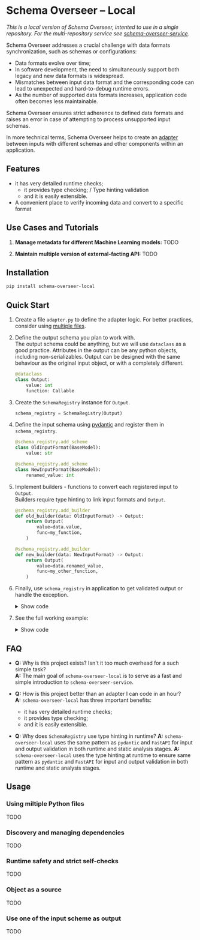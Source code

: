 # Schema Overseer – Local

*This is a local version of Schema Overseer, intented to use in a single repository. For the multi-repository service see [schema-overseer-service](https://github.com/Schema-Overseer/schema-overseer-service).*

Schema Overseer addresses a crucial challenge with data formats synchronization, such as schemas or configurations:
- Data formats evolve over time;
- In software development, the need to simultaneously support both legacy and new data formats is widespread.
- Mismatches between input data format and the corresponding code can lead to unexpected and hard-to-debug runtime errors.
- As the number of supported data formats increases, application code often becomes less maintainable.

Schema Overseer ensures strict adherence to defined data formats and raises an error in case of attempting to process unsupported input schemas.

In more technical terms, Schema Overseer helps to create an [adapter](https://en.wikipedia.org/wiki/Adapter_pattern) between inputs with different schemas and other components within an application.

## Features

- it has very detailed runtime checks;
    - it provides type checking; / Type hinting validation
    - and it is easily extensible.
- A convenient place to verify incoming data and convert to a specific format


## Use Cases and Tutorials

1. **Manage metadata for different Machine Learning models:** TODO

2. **Maintain multiple version of external-facting API:** TODO

## Installation

```bash
pip install schema-overseer-local
```

## Quick Start

1. Create a file `adapter.py` to define the adapter logic. For better practices, consider using [multiple files](#Using-miltiple-Python-files).

2. Define the output schema you plan to work with. <br>
The output schema could be anything, but we will use `dataclass` as a good practice. Attributes in the output can be any python objects, including non-serializables. Output can be designed with the same behaviour as the original input object, or with a completely different.

    ```python
    @dataclass
    class Output:
        value: int
        function: Callable
    ```

3. Create the `SchemaRegistry` instance for `Output`.

    ```python
    schema_registry = SchemaRegistry(Output)
    ```

4. Define the input schema using [pydantic](https://docs.pydantic.dev/) and register them in `schema_registry`.

    ```python
    @schema_registry.add_scheme
    class OldInputFormat(BaseModel):
        value: str

    @schema_registry.add_scheme
    class NewInputFormat(BaseModel):
        renamed_value: int
    ```

5. Implement builders - functions to convert each registered input to `Output`. <br> Builders require type hinting to link input formats and `Output`.

    ```python
    @schema_registry.add_builder
    def old_builder(data: OldInputFormat) -> Output:
        return Output(
            value=data.value,
            func=my_function,
        )

    @schema_registry.add_builder
    def new_builder(data: NewInputFormat) -> Output:
        return Output(
            value=data.renamed_value,
            func=my_other_function,
        )
    ```

6. Finally, use `schema_registry` in application to get validated output or handle the exception.

    <details>

    <summary>Show code</summary>

    ```python
    schema_registry.setup()  # see "Discovery" chapter in documentation

    def app(raw_data: dict[str, Any]):
        try:
            output = schema_registry.build(source_dict=raw_data)  # build output object
        except InvalidScheme as error:
            raise MyApplicationError() from error  # handle the exception

        # use output object
        output.func()
        return output.value

    ```

    </details>

7. See the full working example:

    <details>

    <summary>Show code</summary>

    TODO

    ```python
    ```

    </details>


## FAQ



- **Q:** Why is this project exists? Isn't it too much overhead for a such simple task?<br>
**A:** The main goal of `schema-overseer-local` is to serve as a fast and simple introduction to `schema-overseer-service`.

- **Q:** How is this project better than an adapter I can code in an hour? <br>
**A:** `schema-overseer-local` has three important benefits:
    - it has very detailed runtime checks;
    - it provides type checking;
    - and it is easily extensible.

- **Q:** Why does `SchemaRegistry` use type hinting in runtime?
**A:** `schema-overseer-local` uses the same pattern as `pydantic` and `FastAPI` for input and output validation in both runtime and static analysis stages.
**A:** `schema-overseer-local` uses the type hinting at runtime to ensure
 same pattern as `pydantic` and `FastAPI` for input and output validation in both runtime and static analysis stages.

## Usage

### Using miltiple Python files

TODO


### Discovery and managing dependencies

TODO


### Runtime safety and strict self-checks

TODO


### Object as a source

TODO


### Use one of the input scheme as output

TODO